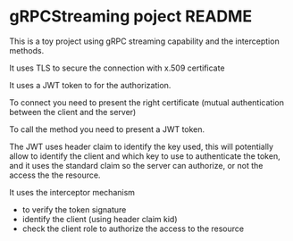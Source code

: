 # gRPCStreaming poject README

This is a toy project using gRPC streaming capability and the interception methods.

It uses TLS to secure the connection with x.509 certificate

It uses  a JWT token to for the authorization.

To connect you need to present the right certificate (mutual authentication between the client and the server)

To call the method you need to present a JWT token.



The JWT uses header claim to identify the key used, this will potentially allow to identify the client and which key to use to authenticate the token, and it uses the standard claim so the server can authorize, or not the access the the resource.



It uses the interceptor mechanism

- to verify the token signature
- identify the client (using header claim kid)
- check the client role to authorize the access to the resource